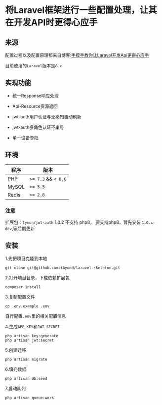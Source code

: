 # 将Laravel框架进行一些配置处理，让其在开发API时更得心应手

## 来源

配置过程以及配置原理都来自博客:[手摸手教你让Laravel开发Api更得心应手](https://www.guaosi.com/2019/02/26/laravel-api-initialization-preparation/)


目前使用的`Laravel`版本是`8.x`

## 实现功能

- 统一Response响应处理

- Api-Resource资源返回

- jwt-auth用户认证与无感知自动刷新

- jwt-auth多角色认证不串号

- 单一设备登陆


## 环境

| 程序 | 版本 |
| -------- | -------- |
| PHP| `>= 7.3` && `< 8.0` |
| MySQL| `>= 5.5` |
| Redis| `>= 2.8` |

### 注意
扩展包：`tymon/jwt-auth` 1.0.2 不支持 php8， 要支持php8，暂先安装 `1.0.x-dev`,等后期更新

## 安装

1.先把项目克隆到本地

```
git clone git@github.com:ibyond/laravel-skeleton.git
```

2.打开项目目录，下载依赖扩展包

```
composer install
```

3.复制配置文件

```
cp .env.example .env
```

自行配置`.env`里的相关配置信息

4.生成`APP_KEY`和`JWT_SECRET`
```
php artisan key:generate
php artisan jwt:secret
```

5.创建迁移
```
php artisan migrate
```

6.填充数据
```
php artisan db:seed
```

7.启动队列
```
php artisan queue:work
```
